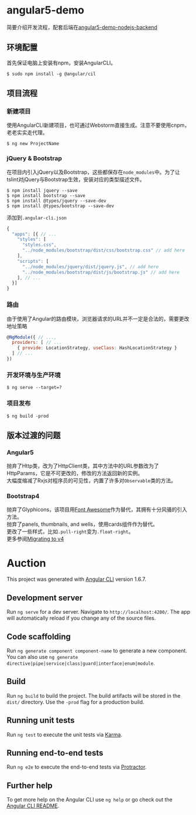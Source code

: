 # angular5-demo

简要介绍开发流程，配套后端在[angular5-demo-nodejs-backend](https://github.com/shellqiqi/angular5-demo-nodejs-backend/tree/master)

## 环境配置

首先保证电脑上安装有npm，安装AngularCLI。

```
$ sudo npm install -g @angular/cil
```

## 项目流程

### 新建项目

使用AngularCLI新建项目，也可通过Webstorm直接生成。注意不要使用cnpm，老老实实走代理。

```
$ ng new ProjectName
```

### jQuery & Bootstrap

在项目内引入jQuery以及Bootstrap，这些都保存在`node_modules`中。为了让tslint对jQuery与Bootstrap生效，安装对应的类型描述文件。

```
$ npm install jquery --save
$ npm install bootstrap --save
$ npm install @types/jquery --save-dev
$ npm install @types/bootstrap --save-dev
```

添加到`.angular-cli.json`

```js
{
  "apps": [{ // ...
    "styles": [
      "styles.css",
      "../node_modules/bootstrap/dist/css/bootstrap.css" // add here
    ],
    "scripts": [
      "../node_modules/jquery/dist/jquery.js", // add here
      "../node_modules/bootstrap/dist/js/bootstrap.js" // add here
    ], // ...
  }]
}
```

### 路由

由于使用了Angular的路由模块，浏览器请求的URL并不一定是合法的，需要更改地址策略

```js
@NgModule({ // ...,
  providers: [ // ...
    { provide: LocationStrategy, useClass: HashLocationStrategy }
  ] // ...
})
```

### 开发环境与生产环境

```
$ ng serve --target=?
```

### 项目发布

```
$ ng build -prod
```

## 版本过渡的问题

### Angular5

抛弃了Http类，改为了HttpClient类，其中方法中的URL参数改为了HttpParams，它是不可更改的，修改的方法返回新的实例。\
大幅度缩减了Rxjs对程序员的可见性，内置了许多对`Observable`类的方法。

### Bootstrap4

抛弃了Glyphicons，该项目用[Font Awesome](https://fontawesome.com/)作为替代，其拥有十分风骚的引入方法。\
抛弃了panels, thumbnails, and wells，使用cards组件作为替代。\
更改了一些样式，比如`.pull-right`变为`.float-right`。\
更多参阅[Migrating to v4](http://getbootstrap.com/docs/4.0/migration/)

# Auction

This project was generated with [Angular CLI](https://github.com/angular/angular-cli) version 1.6.7.

## Development server

Run `ng serve` for a dev server. Navigate to `http://localhost:4200/`. The app will automatically reload if you change any of the source files.

## Code scaffolding

Run `ng generate component component-name` to generate a new component. You can also use `ng generate directive|pipe|service|class|guard|interface|enum|module`.

## Build

Run `ng build` to build the project. The build artifacts will be stored in the `dist/` directory. Use the `-prod` flag for a production build.

## Running unit tests

Run `ng test` to execute the unit tests via [Karma](https://karma-runner.github.io).

## Running end-to-end tests

Run `ng e2e` to execute the end-to-end tests via [Protractor](http://www.protractortest.org/).

## Further help

To get more help on the Angular CLI use `ng help` or go check out the [Angular CLI README](https://github.com/angular/angular-cli/blob/master/README.md).
